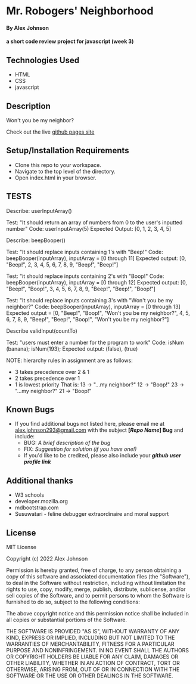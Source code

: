 # Mr. Robogers' Neighborhood

#### By Alex Johnson

#### a short code review project for javascript (week 3)

## Technologies Used

* HTML
* CSS
* javascript
<!-- * Bootstrap -->

## Description
Won't you be my neighbor?

Check out the live [github pages site](https://alexiusvdt.github.io/code-review2/)

## Setup/Installation Requirements

* Clone this repo to your workspace.
* Navigate to the top level of the directory.
* Open index.html in your browser.

## TESTS
Describe: userInputArray()

Test: "It should return an array of numbers from 0 to the user's inputted number"
Code: userInputArray(5)
Expected Output: [0, 1, 2, 3, 4, 5]

Describe: beepBooper()

Test: "It should replace inputs containing 1's with "Beep!"
Code: beepBooper(inputArray), inputArray = [0 through 11]
Expected output: [0, "Beep!", 2, 3, 4, 5, 6, 7, 8, 9, "Beep!", "Beep!"]

Test: "it should replace inputs containing 2's with "Boop!"
Code: beepBooper(inputArray), inputArray = [0 through 12]
Expected output: [0, "Beep!", "Boop!", 3, 4, 5, 6, 7, 8, 9, "Beep!", "Beep!", "Boop!"]

Test: "It should replace inputs containing 3's with "Won't you be my neighbor?"
Code: beepBooper(inputArray), inputArray = [0 through 13] 
Expected output = [0, "Beep!", "Boop!", "Won't you be my neighbor?", 4, 5, 6, 7, 8, 9, "Beep!", "Beep!", "Boop!", "Won't you be my neighbor?"]

Describe validInput(countTo)

Test: "users must enter a number for the program to work"
Code: isNum (banana); isNum(193);
Expected output: (false), (true)


NOTE: hierarchy rules in assignment are as follows:
  * 3 takes precedence over 2 & 1
  * 2 takes precedence over 1
  * 1 is lowest priority
That is:  13 -> "...my neighbor?"
          12 -> "Boop!"
          23 -> "...my neighbor?"
          21 -> "Boop!"

## Known Bugs

* If you find additional bugs not listed here, please email me at alex.johnson293@gmail.com with the subject **[_Repo Name_] Bug** and include:
  * BUG: _A brief description of the bug_
  * FIX: _Suggestion for solution (if you have one!)_
  * If you'd like to be credited, please also include your **_github user profile link_**

## Additional thanks

* W3 schools
* developer.mozilla.org
* mdbootstrap.com
* Susuwatari - feline debugger extraordinaire and moral support


## License
MIT License

Copyright (c) 2022 Alex Johnson

Permission is hereby granted, free of charge, to any person obtaining a copy
of this software and associated documentation files (the "Software"), to deal
in the Software without restriction, including without limitation the rights
to use, copy, modify, merge, publish, distribute, sublicense, and/or sell
copies of the Software, and to permit persons to whom the Software is
furnished to do so, subject to the following conditions:

The above copyright notice and this permission notice shall be included in all
copies or substantial portions of the Software.

THE SOFTWARE IS PROVIDED "AS IS", WITHOUT WARRANTY OF ANY KIND, EXPRESS OR
IMPLIED, INCLUDING BUT NOT LIMITED TO THE WARRANTIES OF MERCHANTABILITY,
FITNESS FOR A PARTICULAR PURPOSE AND NONINFRINGEMENT. IN NO EVENT SHALL THE
AUTHORS OR COPYRIGHT HOLDERS BE LIABLE FOR ANY CLAIM, DAMAGES OR OTHER
LIABILITY, WHETHER IN AN ACTION OF CONTRACT, TORT OR OTHERWISE, ARISING FROM,
OUT OF OR IN CONNECTION WITH THE SOFTWARE OR THE USE OR OTHER DEALINGS IN THE
SOFTWARE.